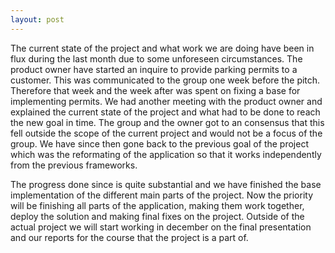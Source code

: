 ```yaml
---
layout: post
---
```


The current state of the project and what work we are doing have been in flux during the last month due to some unforeseen circumstances. The product owner have started an inquire to provide parking permits to a customer. This was communicated to the group one week before the pitch. Therefore that week and the week after was spent on fixing a base for implementing permits. We had another meeting with the product owner and explained the current state of the project and what had to be done to reach the new goal in time. The group and the owner got to an consensus that this fell outside the scope of the current project and would not be a focus of the group. We have since then gone back to the previous goal of the project which was the reformating of the application so that it works independently from the previous frameworks.

The progress done since is quite substantial and we have finished the base implementation of the different main parts of the project. Now the priority will be finishing all parts of the application, making them work together, deploy the solution and making final fixes on the project. Outside of the actual project we will start working in december on the final presentation and our reports for the course that the project is a part of. 